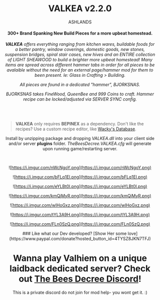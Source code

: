 <center>  
 
# VALKEA v2.2.0
ASHLANDS   

   

#### 300+ Brand Spanking New Build Pieces for a more upbeat homestead.  

 
  <h6> 
  
**VALKEA** offers everything ranging from kitchen wares, buildable foods for a better pantry, window coverings, domestic goods, new stones,
suspension bridges, spiral stair cases, new hives and an ENTIRE collection of LIGHT SHEAWOOD to build a brighter more upbeat homestead!
Many items are spread across different hammer tabs in order for all pieces to be avalaible without the need for an external page/hammer mod for them to been present. Ie: Glass in Crafting > Building.
   


All pieces are found in a dedicated "hammer", *BJORKSNAS*.  

*BJORKSNAS* takes FineWood, QueenBee and 999 Coins to craft. 
Hammer recipe can be locked/adjusted via SERVER SYNC config.  
</h6>

</center>
<br>


>**VALKEA** only requires **BEPINEX** as a dependency. 
 Don't like the recipes? Use a custom recipe editor, like [Wacky's Database](https://valheim.thunderstore.io/package/WackyMole/WackysDatabase/).
  
<p><center>

Install by unzipping package and dropping *VALKEA.dll* into your client side and/or server **plugins** folder.
*TheBeesDecree.VALKEA.cfg* will generate upon running game/restarting server.  
<center><br> 
	
﻿![https://i.imgur.com/nWcNgoY.png](https://i.imgur.com/nWcNgoY.png)  

﻿![https://i.imgur.com/bFLq1El.png](https://i.imgur.com/bFLq1El.png)  

![https://i.imgur.com/eYLBt0l.png](https://i.imgur.com/eYLBt0l.png)  

![https://i.imgur.com/kmQjMyR.png](https://i.imgur.com/kmQjMyR.png)  

![https://i.imgur.com/wIHoGxz.png](https://i.imgur.com/wIHoGxz.png)  

![https://i.imgur.com/tYL3A9H.png](https://i.imgur.com/tYL3A9H.png)  

![https://i.imgur.com/FLn0SzQ.png](https://i.imgur.com/FLn0SzQ.png)  
   
  
<p>
### Like what our Dev developed? [Show Her some love](https://www.paypal.com/donate?hosted_button_id=4TYSZ8JKN7TFJ)   

  <br>
  
  
  # Wanna play Valhiem on a unique laidback dedicated server? Check out  [The Bees Decree Discord](https://discord.gg/vMZ5MHuP7t)! 
This is a private discord do not join for mod help- you wont get it. :)
    
<br>
<br>
    

  


